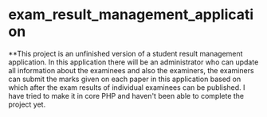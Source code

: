 # exam_result_management_application
**This project is an unfinished version of a student result management application. In this application there will be an administrator who can update all information about the examinees and also the examiners, the examiners can submit the marks given on each paper in this application based on which after the exam results of individual examinees can be published. I have tried to make it in core PHP and haven't been able to complete the project yet.
